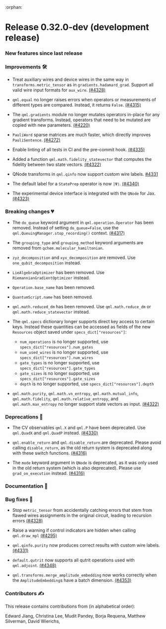 :orphan:

# Release 0.32.0-dev (development release)

<h3>New features since last release</h3>

<h3>Improvements 🛠</h3>

* Treat auxiliary wires and device wires in the same way in `transforms.metric_tensor`
  as in `gradients.hadamard_grad`. Support all valid wire input formats for `aux_wire`.
  [(#4328)](https://github.com/PennyLaneAI/pennylane/pull/4328)

* `qml.equal` no longer raises errors when operators or measurements of different types are compared.
  Instead, it returns `False`.
  [(#4315)](https://github.com/PennyLaneAI/pennylane/pull/4315)

* The `qml.gradients` module no longer mutates operators in-place for any gradient transforms.
  Instead, operators that need to be mutated are copied with new parameters.
  [(#4220)](https://github.com/PennyLaneAI/pennylane/pull/4220)

* `PauliWord` sparse matrices are much faster, which directly improves `PauliSentence`.
  [(#4272)](https://github.com/PennyLaneAI/pennylane/pull/4272)

* Enable linting of all tests in CI and the pre-commit hook.
  [(#4335)](https://github.com/PennyLaneAI/pennylane/pull/4335)

* Added a function `qml.math.fidelity_statevector` that computes the fidelity between two state vectors.
  [(#4322)](https://github.com/PennyLaneAI/pennylane/pull/4322)

* QNode transforms in `qml.qinfo` now support custom wire labels.
  [#4331](https://github.com/PennyLaneAI/pennylane/pull/4331)

* The default label for a `StatePrep` operator is now `|Ψ⟩`.
  [(#4340)](https://github.com/PennyLaneAI/pennylane/pull/4340)

* The experimental device interface is integrated with the `QNode` for Jax.
  [(#4323)](https://github.com/PennyLaneAI/pennylane/pull/4323)

<h3>Breaking changes 💔</h3>

* The `do_queue` keyword argument in `qml.operation.Operator` has been removed. Instead of
  setting `do_queue=False`, use the `qml.QueuingManager.stop_recording()` context.
  [(#4317)](https://github.com/PennyLaneAI/pennylane/pull/4317)

* The `grouping_type` and `grouping_method` keyword arguments are removed from `qchem.molecular_hamiltonian`.

* `zyz_decomposition` and `xyx_decomposition` are removed. Use `one_qubit_decomposition` instead.

* `LieAlgebraOptimizer` has been removed. Use `RiemannianGradientOptimizer` instead.

* `Operation.base_name` has been removed.

* `QuantumScript.name` has been removed.

* `qml.math.reduced_dm` has been removed. Use `qml.math.reduce_dm` or `qml.math.reduce_statevector` instead.

* The ``qml.specs`` dictionary longer supports direct key access to certain keys. Instead
  these quantities can be accessed as fields of the new ``Resources`` object saved under
  ``specs_dict["resources"]``:

  - ``num_operations`` is no longer supported, use ``specs_dict["resources"].num_gates``
  - ``num_used_wires`` is no longer supported, use ``specs_dict["resources"].num_wires``
  - ``gate_types`` is no longer supported, use ``specs_dict["resources"].gate_types``
  - ``gate_sizes`` is no longer supported, use ``specs_dict["resources"].gate_sizes``
  - ``depth`` is no longer supported, use ``specs_dict["resources"].depth``

* `qml.math.purity`, `qml.math.vn_entropy`, `qml.math.mutual_info`, `qml.math.fidelity`,
  `qml.math.relative_entropy`, and `qml.math.max_entropy` no longer support state vectors as
  input.
  [(#4322)](https://github.com/PennyLaneAI/pennylane/pull/4322)

<h3>Deprecations 👋</h3>

* The CV observables ``qml.X`` and ``qml.P`` have been deprecated. Use ``qml.QuadX`` 
  and ``qml.QuadP`` instead.
  [(#4330)](https://github.com/PennyLaneAI/pennylane/pull/4330)

* `qml.enable_return` and `qml.disable_return` are deprecated. Please avoid calling
  `disable_return`, as the old return system is deprecated along with these switch functions.
  [(#4316)](https://github.com/PennyLaneAI/pennylane/pull/4316)

* The `mode` keyword argument in `QNode` is deprecated, as it was only used in the
  old return system (which is also deprecated). Please use `grad_on_execution` instead.
  [(#4316)](https://github.com/PennyLaneAI/pennylane/pull/4316)

<h3>Documentation 📝</h3>

<h3>Bug fixes 🐛</h3>
  
* Stop `metric_tensor` from accidentally catching errors that stem from
  flawed wires assignments in the original circuit, leading to recursion errors
  [(#4328)](https://github.com/PennyLaneAI/pennylane/pull/4328)

* Raise a warning if control indicators are hidden when calling `qml.draw_mpl`
  [(#4295)](https://github.com/PennyLaneAI/pennylane/pull/4295)

* `qml.qinfo.purity` now produces correct results with custom wire labels.
  [(#4331)](https://github.com/PennyLaneAI/pennylane/pull/4331)

* `default.qutrit` now supports all qutrit operations used with `qml.adjoint`.
  [(#4348)](https://github.com/PennyLaneAI/pennylane/pull/4348)

* `qml.transforms.merge_amplitude_embedding` now works correctly when the `AmplitudeEmbedding`s
  have a batch dimension.
  [(#4353)](https://github.com/PennyLaneAI/pennylane/pull/4353)

<h3>Contributors ✍️</h3>

This release contains contributions from (in alphabetical order):

Edward Jiang,
Christina Lee,
Mudit Pandey,
Borja Requena,
Matthew Silverman,
David Wierichs,
